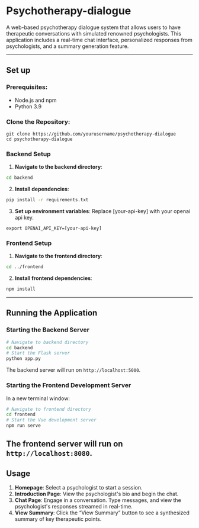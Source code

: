 # Psychotherapy-dialogue

A web-based psychotherapy dialogue system that allows users to have therapeutic conversations with simulated renowned psychologists. This application includes a real-time chat interface, personalized responses from psychologists, and a summary generation feature.

-----
## Set up

### Prerequisites:
- Node.js and npm
- Python 3.9

### Clone the Repository:
```
git clone https://github.com/yourusername/psychotherapy-dialogue
cd psychotherapy-dialogue
```

### Backend Setup

1. **Navigate to the backend directory**:
```bash
cd backend
```
2. **Install dependencies**:
```bash
pip install -r requirements.txt
```

3. **Set up environment variables**:
Replace [your-api-key] with your openai api key.
```
export OPENAI_API_KEY=[your-api-key]
```

### Frontend Setup

1. **Navigate to the frontend directory**:
```bash
cd ../frontend
```

2. **Install frontend dependencies**:
```bash
npm install
```
-----
## Running the Application

### Starting the Backend Server

```bash
# Navigate to backend directory
cd backend
# Start the Flask server
python app.py
```

The backend server will run on `http://localhost:5000`.

### Starting the Frontend Development Server

In a new terminal window:

```bash
# Navigate to frontend directory
cd frontend
# Start the Vue development server
npm run serve
```

The frontend server will run on `http://localhost:8080`.
-----
## Usage

1. **Homepage**: Select a psychologist to start a session.
2. **Introduction Page**: View the psychologist's bio and begin the chat.
3. **Chat Page**: Engage in a conversation. Type messages, and view the psychologist's responses streamed in real-time.
4. **View Summary**: Click the “View Summary” button to see a synthesized summary of key therapeutic points.